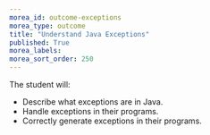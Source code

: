```yaml
---
morea_id: outcome-exceptions
morea_type: outcome
title: "Understand Java Exceptions"
published: True
morea_labels:
morea_sort_order: 250
---
```


The student will:

* Describe what exceptions are in Java.
* Handle exceptions in their programs.
* Correctly generate exceptions in their programs.
